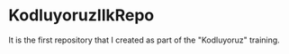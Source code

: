 # KodluyoruzIlkRepo
It is the first repository that I created as part of the "Kodluyoruz" training.
